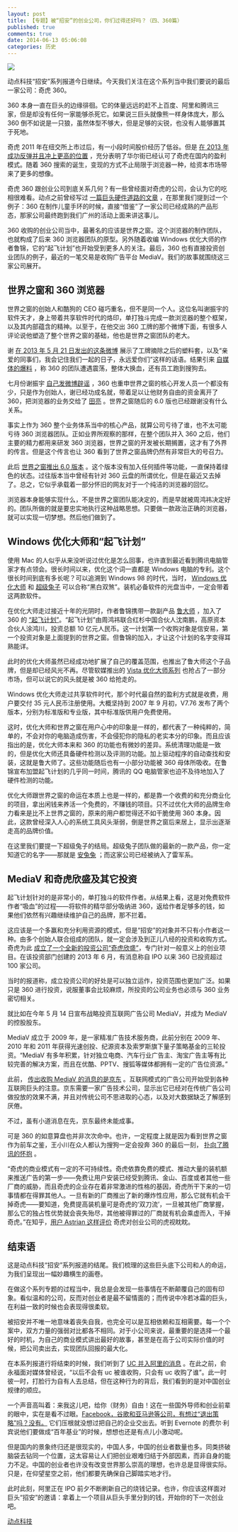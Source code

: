 ```yaml
---
layout: post
title: 【专题】被“招安”的创业公司，你们过得还好吗？（四、360篇）
published: true
comments: true
date: 2014-06-13 05:06:08
categories: 历史
---
```


![](http://cn.technode.com/files/2014/06/Qihoo-360-edited1.jpg)

动点科技“招安”系列报道今日继续。今天我们关注在这个系列当中我们要说的最后一家公司：奇虎 360。

360 本身一直在巨头的边缘徘徊。它的体量远远的赶不上百度、阿里和腾讯三家，但是却没有任何一家能够杀死它。如果说三巨头就像熊一样身体庞大，那么 360 倒不如说是一只狼，虽然体型不够大，但是足够的尖锐，也没有人能够置其于死地。

奇虎 2011 年在纽交所上市过后，有一小段时间股价经历了低谷。但是 [在 2013 年成功反弹并且冲上更高的位置](http://www.zhihu.com/question/21253047/answer/17663918) ，充分表明了华尔街已经认可了奇虎在国内的盈利模式。随着 360 搜索的诞生，变现的方式不止局限于浏览器一种，给资本市场带来了更多的想像。

奇虎 360 跟创业公司到底关系几何？有一些曾经面对奇虎的公司，会认为它的吃相很难看。动点之前曾经写过 [一篇巨头硬件道路的文章](https://cn.technode.com/bat-hardware-review/ "专题：五巨头的硬件道路") ，在那里我们提到过一个例子：360 在制作儿童手环的时候，直接“借鉴”了一家公司已经成熟的产品形态，那家公司最终跑到我们广州的活动上面来讲这事儿。

360 收购的创业公司当中，最著名的应该是世界之窗。这个浏览器的制作团队，也就构成了后来 360 浏览器团队的原型。另外随着收编 Windows 优化大师的作者鲁锦，它的“起飞计划”也开始受到更多人的关注。最后，360 也有直接投资创业团队的例子，最近的一笔交易是收购广告平台 MediaV。我们的故事就围绕这三家公司展开。

## **世界之窗和 360 浏览器**

世界之窗的创始人和酷狗的 CEO 碰巧重名，但不是同一个人。这位名叫谢振宇的软件天才，身上带着共享软件时代的烙印，单打独斗完成一款浏览器的整个框架，以及其内部蕴含的精神。以至于，在他交出 360 工牌的那个微博下面，有很多人评论说他塑造了整个世界之窗的基础，他也是世界之窗团队的老大。

谢 [在 2013 年 5 月 21 日发出的这条微博](http://weibo.com/1647301844/zxLwT89eN?mod=weibotime) 展示了工牌摘除之后的塑料套，以及“亲爱的同事们，我会记住我们一起的日子，永远爱你们”这样的话语。结果引来 [自媒体的爆料](http://www.lieyunwang.com/archives/11467) ，称 360 的团队遭遇震荡，整体大换血，还有员工跑到搜狗去。

七月份谢振宇 [自己发微博辟谣](http://www.techweb.com.cn/news/2013-07-05/1307938.shtml) ，360 也重申世界之窗的核心开发人员一个都没有少，只是作为创始人，谢已经功成名就，带着足以让他财务自由的资金离开了 360，把浏览器的业务交给了 [田亮](http://weibo.com/luckytl) 。世界之窗随后的 6.0 版也已经跟谢没有什么关系。

事实上作为 360 整个业务体系当中的核心产品，就算公司亏待了谁，也不太可能亏待 360 浏览器团队。正如业界所观察的那样，在整个团队并入 360 之后，他们主要的精力都用来研发 360 浏览器，世界之窗的开发被长期搁置，这才有了外界的传言。但是这个传言也让 360 看到了世界之窗品牌仍然有非常巨大的号召力。

此后 [世界之窗推出 6.0 版本](http://www.theworld.cn/v6/notes.html) 。这个版本没有加入任何插件等功能，一直保持着绿色的状态。过往版本当中曾经有针对 360 云盘的所谓优化，但是在最近又去掉了。总之，它似乎承载着一部分怀旧的网友对于一个纯洁的浏览器的回忆。

浏览器本身能够实现什么，不是世界之窗团队能决定的，而是早就被周鸿祎决定好的。团队所做的就是要忠实地执行这种战略思想。只要做一款政治正确的浏览器，就可以实现一切梦想。然后他们做到了。

## **Windows 优化大师和“起飞计划”**

使用 Mac 的人似乎从来没听说过优化是怎么回事，也许直到最近看到腾讯电脑管家才有点领会。很长时间以来，优化这个词一直都是 Windows 电脑的专利。这个很长时间到底有多长呢？可以追溯到 Windows 98 的时代，当时， [Windows 优化大师](http://www.youhua.com/) 和 [超级兔子](http://pctutu.com/) 可以合称“黑白双煞”。装机必备软件的光盘当中，一定会带着这两款软件。

在优化大师走过接近十年的光阴时，作者鲁锦携带一款副产品 [鲁大师](http://www.ludashi.com/) ，加入了 360 的 [“起飞计划”](http://www.360.cn/qifei/)。“起飞计划”由周鸿祎联合红杉中国合伙人沈南鹏，高原资本合伙人涂鸿川，投资总额 10 亿元人民币。这一计划第一个收购对象是信安易，第一个投资对象是上面提到的世界之窗。但鲁锦的加入，才让这个计划的名字变得耳熟能详。

此时的优化大师虽然已经成功地扩展了自己的覆盖范围，也推出了鲁大师这个子品牌，但是却已经风光不再。尽管软媒推出的 [Vista 优化大师系列](http://www.win8china.com/windows8master/) 也抢占了一部分市场，但可以说它的风头就是被 360 给抢走的。

Windows 优化大师走过共享软件时代，那个时代最自然的盈利方式就是收费，用户要交付 35 元人民币注册使用。大概坚持到 2007 年 9 月初，V7.76 发布了两个版本，分别为标准版和专业版，其中标准版供用户免费使用。

这时，优化大师和世界之窗在用户心中的印象是一样的，都代表了一种纯粹的，简单的，不会对你的电脑造成伤害，不会侵犯你的隐私的老实本分的印象。而且应该指出的是，优化大师本来和 360 的功能也有微妙的差异。系统清理功能是一致的，但是优化大师还具备硬件检测以及评测的功能。加上驱动程序的自动查找和安装，这就是鲁大师了。这些功能随后也有一小部分功能被 360 母体所吸收。在鲁锦宣布加盟起飞计划的几乎同一时间，腾讯的 QQ 电脑管家也迫不及待地加入了硬件检测的功能。

优化大师跟世界之窗的命运在本质上也是一样的，都是靠一个收费的和充分商业化的项目，拿出闲钱来养活一个免费的，不赚钱的项目。只不过优化大师的品牌生命力看来是比不上世界之窗的，原来的用户都觉得还不如干脆使用 360 本身。因此，这款曾经深入人心的系统工具风头渐弱，倒是世界之窗后来居上，显示出逐渐走高的品牌价值。

在这里我们要提一下超级兔子的结局。超级兔子团队做的最新的一款产品，你一定知道它的名字——那就是 [安兔兔](http://antutu.com/) ；而这家公司已经被纳入了雷军系。

## **MediaV 和奇虎欣盛及其它投资**

起飞计划针对的是非常小的，单打独斗的软件作者。从结果上看，这是对免费软件作者“吸血”的过程——将软件的精华部分吸纳进 360，返给作者足够多的钱，如果他们依然有兴趣继续维护自己的品牌，那不拦着。

这应该是一个多赢和充分利用资源的模式，但是“招安”的对象并不只有小作者这一种。由多个创始人联合组成的团队，就一定会涉及到正儿八经的投资和收购方式。奇虎为此 [成立了一个全新的投资公司“奇虎欣盛”](http://tech.qq.com/a/20130625/014781.htm)，专门针对一般意义上的创业项目。在该投资部门创建的 2013 年 6 月，有消息称自 IPO 以来 360 已投资超过 100 家公司。

当时的报道称，成立投资公司的好处是可以独立运作，投资范围也更加广泛。如果只是 360 进行投资，说服董事会比较麻烦，所投资的公司业务也必须与 360 业务密切相关。

就比如在今年 5 月 14 日宣布战略投资互联网广告公司 MediaV，并成为 MediaV 的控股股东。

MediaV 成立于 2009 年，是一家精准广告技术服务商，此前分别在 2009 年、2010 年和 2011 年获得光速创投、纪源资本及索罗斯旗下量子策略基金的三轮投资。“MediaV 有多年积累，针对独立电商、汽车行业广告主、淘宝广告主等有比较完善的解决方案，而且在优酷、PPTV、搜狐等媒体都拥有一定的广告位资源。”

此前， [传出收购 MediaV 的消息的是京东](http://www.donews.com/net/201308/1574226.shtm) 。互联网模式的广告公司开始受到各种互联网巨头的注意。京东需要一家广告技术公司，显示出它已经对在传统广告公司做投放的效果不满，并且对传统公司不思进取的心态，以及对大数据缺乏了解感到厌倦。

不过，虽有小道消息在先，京东最终未能成事。

可是 360 的如意算盘也并非次次命中。也许，一定程度上就是因为看到世界之窗作为前车之鉴，王小川在众人都认为搜狗一定会投奔 360 的最后一刻， [扑向了腾讯的怀抱](https://cn.technode.com/post/2014-06-06/zhaoan-series-tencent/ "【专题】被“招安”的创业公司，你们过得还好吗？（三、腾讯篇）") 。

“奇虎的商业模式有一定的不可持续性。奇虎依靠免费的模式、推动大量的装机额来推送广告的第一步——免费让用户安装已经受到腾讯、金山、百度或者其他一些厂商的威胁，而且奇虎的企业存在着非常激进的性格的基因，奇虎所干下来的一切事情都在得罪其他人。一旦有新的厂商推出了新的爆炸性应用，那么它就有机会干掉奇虎——要知道，免费提高装机量可是奇虎的‘双刀流’，一旦被其他厂商掌握，那么它的独占性优势就会丧失殆尽，其他被得罪过的厂商就有机会乘虚而入，干掉奇虎。”在知乎，[用户 Astrian 这样评价](http://www.zhihu.com/question/21253047/answer/17663918) 奇虎对创业公司的虎视眈眈。

## **结束语**

这是动点科技“招安”系列报道的结尾。我们梳理的这些巨头底下公司和人的命运，为我们呈现出一幅妙趣横生的画卷。

在做这个系列专题的过程当中，我总是会发现一些事情在不断颠覆自己的固有印象。看似温和的公司，反而对创业者是最不留情面的；而传说中冷若冰霜的巨头，在利益一致的时候也会表现得很柔软。

被招安并不唯一地意味着丧失自我，也完全可以是互相依赖和互相需要。每一个个案中，双方力量的强弱对比都各不相同。对于小公司来说，最重要的是选择一个最好的时机，为自己的商业模式讲出最好的故事，甚至是在高于公司实际价值的时候，把公司卖出去，实现团队回报的最大化。

在本系列报道行将结束的时候，我们听到了 [UC 并入阿里的消息](https://cn.technode.com/post/2014-06-11/uc-may-soon-merge-with-alibaba/ "UC优视合并入阿里巴巴集团") 。在此之前，俞永福面对媒体曾经说，“以后不会有 uc 被谁收购，只会有 uc 收购了谁”。此一时彼一时，打脸行为自有人去总结，但在这种行为的背后，我们看到的是对中国创业规律的顺应。

一个声音高叫着：来我这儿吧，给你（财务）自由！这在一些国外导师和创业前辈的眼中，实在是看不过眼。[Facebook，谷歌和亚马逊等公司，有想过“退出策略”吗？没有。](http://tech.qq.com/a/20130515/010955.htm) 它们压根就没想过把自己的企业交出去。听到 Evernote 的费尔·利宾说他们要做成“百年基业”的时候，想想也还是有点儿小激动呢。

但是国内的景象终归还是很现实的，中国人多，中国的创业者数量也多。同类挤破脑袋去钻同一个位置，这太容易让人们把创业艰难归结于外部因素，而非自身的能力不足。中国的创业者也许没有改变世界那么崇高的理想，也许总是显得很实际。只是，在仰望星空之前，他们都要先确保自己脚踏实地才行。

此时此刻，阿里正在 IPO 前夕不断刷新自己的烧钱记录。也许，你应该这样面对巨头“招安”的邀请：拿着上一个项目从巨头手里分到的钱，开始你的下一次创业吧。

[动点科技](https://cn.technode.com/post/2014-06-13/zhaoan-series-qihoo360/)